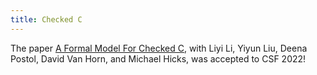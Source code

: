 ```yaml
---
title: Checked C
---
```


The paper [A Formal Model For Checked C](/pdf/CheckedCFormal.pdf), with
Liyi Li, Yiyun Liu, Deena Postol, David Van Horn, and Michael Hicks, was
accepted to CSF 2022!
